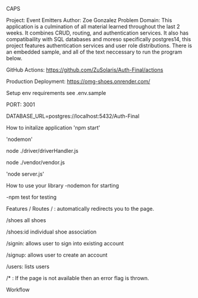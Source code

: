 CAPS

Project: Event Emitters
Author: Zoe Gonzalez
Problem Domain:
This application is a culmination of all material learned throughout the last 2 weeks. It combines CRUD, routing, and authentication services. It also has compatibaility with SQL databases and moreso specifically postgres14, this project features authentication services and user role distributions. There is an embedded sample, and all of the text neccessary to run the program below.

GitHub Actions: https://github.com/ZuSolaris/Auth-Final/actions

Production Deployment: https://omg-shoes.onrender.com/

Setup
env requirements
see .env.sample

PORT: 3001

DATABASE_URL=postgres://localhost:5432/Auth-Final

How to initalize application
'npm start'

'nodemon'

node ./driver/driverHandler.js

node ./vendor/vendor.js

'node server.js'

How to use your library
-nodemon for starting

-npm test for testing

Features / Routes
/ : automatically redirects you to the page.

/shoes all shoes

/shoes:id individual shoe association

/signin: allows user to sign into existing account

/signup: allows user to create an account

/users: lists users

/* : If the page is not available then an error flag is thrown.

Workflow